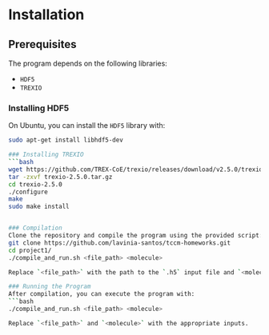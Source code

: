 # Installation

## Prerequisites

The program depends on the following libraries:
- `HDF5`
- `TREXIO`

### Installing HDF5
On Ubuntu, you can install the `HDF5` library with:
```bash
sudo apt-get install libhdf5-dev

### Installing TREXIO
```bash
wget https://github.com/TREX-CoE/trexio/releases/download/v2.5.0/trexio-2.5.0.tar.gz
tar -zxvf trexio-2.5.0.tar.gz
cd trexio-2.5.0
./configure
make
sudo make install


### Compilation
Clone the repository and compile the program using the provided script:
git clone https://github.com/lavinia-santos/tccm-homeworks.git
cd project1/
./compile_and_run.sh <file_path> <molecule>

Replace `<file_path>` with the path to the `.h5` input file and `<molecule>` with the molecule name. The executable will be generated in the `lib` directory.

### Running the Program
After compilation, you can execute the program with:
```bash
./compile_and_run.sh <file_path> <molecule>

Replace `<file_path>` and `<molecule>` with the appropriate inputs.





